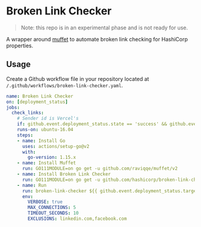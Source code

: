 # Broken Link Checker

> Note: this repo is in an experimental phase and is not ready for use.

A wrapper around [muffet](https://github.com/raviqqe/muffet) to automate broken link checking for HashiCorp properties.

## Usage

Create a Github workflow file in your repository located at `/.github/workflows/broken-link-checker.yaml`.

```yaml
name: Broken Link Checker
on: [deployment_status]
jobs:
  check_links:
    # Sender id is Vercel's
    if: github.event.deployment_status.state == 'success' && github.event.sender.id == 35613825
    runs-on: ubuntu-16.04
    steps:
    - name: Install Go
      uses: actions/setup-go@v2
      with:
        go-version: 1.15.x
    - name: Install Muffet
      run: GO111MODULE=on go get -u github.com/raviqqe/muffet/v2
    - name: Install Broken Link Checker
      run: GO111MODULE=on go get -u github.com/hashicorp/broken-link-checker
    - name: Run
      run: broken-link-checker ${{ github.event.deployment_status.target_url }}
      env:
        VERBOSE: true
        MAX_CONNECTIONS: 5
        TIMEOUT_SECONDS: 10
        EXCLUSIONS: linkedin.com,facebook.com
```
